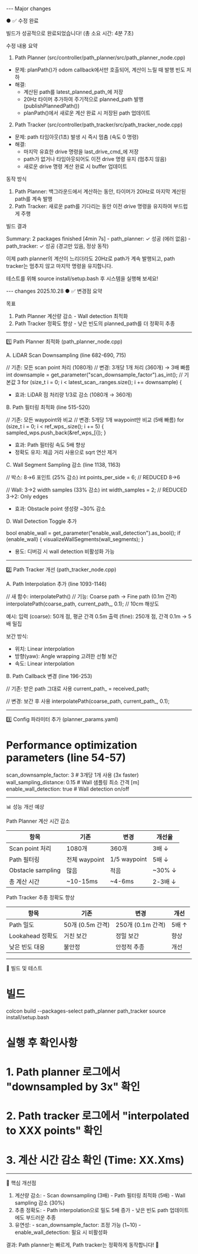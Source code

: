 --- Major changes


● ✅ 수정 완료

  빌드가 성공적으로 완료되었습니다! (총 소요 시간: 4분 7초)

  수정 내용 요약

  1. Path Planner (src/controller/path_planner/src/path_planner_node.cpp)

  - 문제: planPath()가 odom callback에서만 호출되어, 계산이 느릴 때 발행 빈도 저하
  - 해결:
    - 계산된 path를 latest_planned_path_에 저장
    - 20Hz 타이머 추가하여 주기적으로 planned_path 발행 (publishPlannedPath())
    - planPath()에서 새로운 계산 완료 시 저장된 path 업데이트

  2. Path Tracker (src/controller/path_tracker/src/path_tracker_node.cpp)

  - 문제: path 타임아웃(1초) 발생 시 즉시 멈춤 (속도 0 명령)
  - 해결:
    - 마지막 유효한 drive 명령을 last_drive_cmd_에 저장
    - path가 없거나 타임아웃되어도 이전 drive 명령 유지 (멈추지 않음)
    - 새로운 drive 명령 계산 완료 시 buffer 업데이트

  동작 방식

  1. Path Planner: 백그라운드에서 계산하는 동안, 타이머가 20Hz로 마지막 계산된
  path를 계속 발행
  2. Path Tracker: 새로운 path를 기다리는 동안 이전 drive 명령을 유지하여 부드럽게
  주행

  빌드 결과

  Summary: 2 packages finished [4min 7s]
    - path_planner: ✓ 성공 (에러 없음)
    - path_tracker: ✓ 성공 (경고만 있음, 정상 동작)

  이제 path planner의 계산이 느리더라도 20Hz로 path가 계속 발행되고, path tracker는
   멈추지 않고 마지막 명령을 유지합니다.

  테스트를 위해 source install/setup.bash 후 시스템을 실행해 보세요!

--- changes 2025.10.28
● ✅ 변경점 요약

  목표

  1. Path Planner 계산량 감소 - Wall detection 최적화
  2. Path Tracker 정확도 향상 - 낮은 빈도의 planned_path를 더 정확히 추종

  ---
  1️⃣ Path Planner 최적화 (path_planner_node.cpp)

  A. LiDAR Scan Downsampling (line 682-690, 715)

  // 기존: 모든 scan point 처리 (1080개)
  // 변경: 3개당 1개 처리 (360개) → 3배 빠름
  int downsample = get_parameter("scan_downsample_factor").as_int();  // 기본값 3
  for (size_t i = 0; i < latest_scan_.ranges.size(); i += downsample) {
  - 효과: LiDAR 점 처리량 1/3로 감소 (1080개 → 360개)

  B. Path 필터링 최적화 (line 515-520)

  // 기존: 모든 waypoint와 비교
  // 변경: 5개당 1개 waypoint만 비교 (5배 빠름)
  for (size_t i = 0; i < ref_wps_.size(); i += 5) {
      sampled_wps.push_back(&ref_wps_[i]);
  }
  - 효과: Path 필터링 속도 5배 향상
  - 정확도 유지: 제곱 거리 사용으로 sqrt 연산 제거

  C. Wall Segment Sampling 감소 (line 1138, 1163)

  // 박스: 8→6 포인트 (25% 감소)
  int points_per_side = 6;  // REDUCED 8→6

  // Wall: 3→2 width samples (33% 감소)
  int width_samples = 2;  // REDUCED 3→2: Only edges
  - 효과: Obstacle point 생성량 ~30% 감소

  D. Wall Detection Toggle 추가

  bool enable_wall = get_parameter("enable_wall_detection").as_bool();
  if (enable_wall) {
      visualizeWallSegments(wall_segments);
  }
  - 용도: 디버깅 시 wall detection 비활성화 가능

  ---
  2️⃣ Path Tracker 개선 (path_tracker_node.cpp)

  A. Path Interpolation 추가 (line 1093-1146)

  // 새 함수: interpolatePath()
  // 기능: Coarse path → Fine path (0.1m 간격)
  interpolatePath(coarse_path, current_path_, 0.1);  // 10cm 해상도

  예시:
  입력 (coarse): 50개 점, 평균 간격 0.5m
  출력 (fine): 250개 점, 간격 0.1m → 5배 밀집

  보간 방식:
  - 위치: Linear interpolation
  - 방향(yaw): Angle wrapping 고려한 선형 보간
  - 속도: Linear interpolation

  B. Path Callback 변경 (line 196-253)

  // 기존: 받은 path 그대로 사용
  current_path_ = received_path;

  // 변경: 보간 후 사용
  interpolatePath(coarse_path, current_path_, 0.1);

  ---
  3️⃣ Config 파라미터 추가 (planner_params.yaml)

  # Performance optimization parameters (line 54-57)
  scan_downsample_factor: 3           # 3개당 1개 사용 (3x faster)
  wall_sampling_distance: 0.15        # Wall 샘플링 최소 간격 [m]
  enable_wall_detection: true         # Wall detection on/off

  ---
  📊 성능 개선 예상

  Path Planner 계산 시간 감소

  | 항목                | 기존          | 변경           | 개선율    |
  |-------------------|-------------|--------------|--------|
  | Scan point 처리     | 1080개       | 360개         | 3배 ↓   |
  | Path 필터링          | 전체 waypoint | 1/5 waypoint | 5배 ↓   |
  | Obstacle sampling | 많음          | 적음           | ~30% ↓ |
  | 총 계산 시간           | ~10-15ms    | ~4-6ms       | 2-3배 ↓ |

  Path Tracker 추종 정확도 향상

  | 항목            | 기존            | 변경             | 개선   |
  |---------------|---------------|----------------|------|
  | Path 밀도       | 50개 (0.5m 간격) | 250개 (0.1m 간격) | 5배 ↑ |
  | Lookahead 정확도 | 거친 보간         | 정밀 보간          | 향상   |
  | 낮은 빈도 대응      | 불안정           | 안정적 추종         | 개선   |

  ---
  🔧 빌드 및 테스트

  # 빌드
  colcon build --packages-select path_planner path_tracker
  source install/setup.bash

  # 실행 후 확인사항
  # 1. Path planner 로그에서 "downsampled by 3x" 확인
  # 2. Path tracker 로그에서 "interpolated to XXX points" 확인
  # 3. 계산 시간 감소 확인 (Time: XX.Xms)

  ---
  🎯 핵심 개선점

  1. 계산량 감소:
    - Scan downsampling (3배)
    - Path 필터링 최적화 (5배)
    - Wall sampling 감소 (30%)
  2. 추종 정확도:
    - Path interpolation으로 밀도 5배 증가
    - 낮은 빈도 path 업데이트에도 부드러운 추종
  3. 유연성:
    - scan_downsample_factor: 조정 가능 (1~10)
    - enable_wall_detection: 필요 시 비활성화

  결과: Path planner는 빠르게, Path tracker는 정확하게 동작합니다! 🚀
